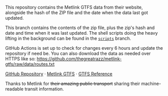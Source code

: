 This repository contains the Metlink GTFS data from their website, alongside the hash of the ZIP file and the date when the data last got updated.

This branch contains the contents of the zip file, plus the zip's hash and date and time when it was last updated. The shell scripts doing the heavy lifting in the background can be found in the [`scripts`](https://github.com/thegreatrazz/metlink-gtfs/tree/scripts) branch.

GitHub Actions is set up to check for changes every 6 hours and update the repository if need be. You can also download the data as needed over HTTPS like so: https://github.com/thegreatrazz/metlink-gtfs/raw/data/routes.txt

[GitHub Repository](https://github.com/thegreatrazz/metlink-gtfs) &middot; [Metlink GTFS](https://www.metlink.org.nz/customer-services/general-transit-file-specification/) &middot; [GTFS Reference](https://developers.google.com/transit/gtfs/reference)

Thanks to Metlink for ~~their amazing public transport~~ sharing their machine-readable transit information.
